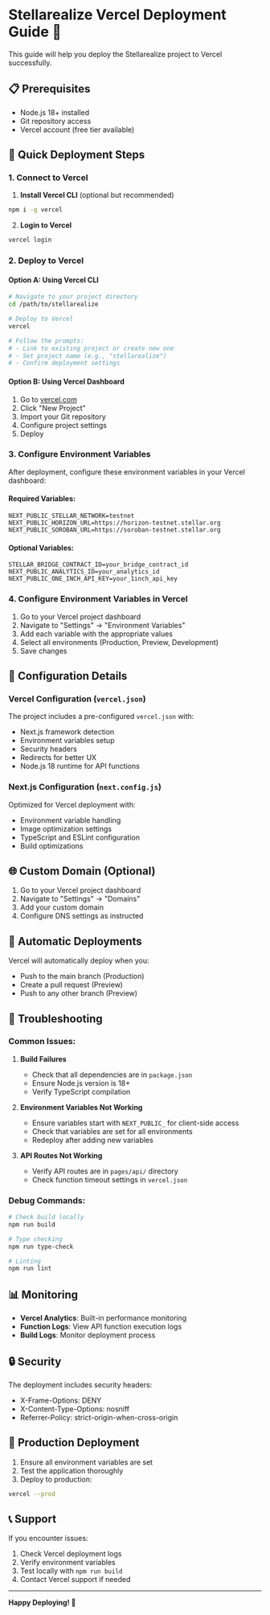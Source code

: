 # Stellarealize Vercel Deployment Guide 🚀

This guide will help you deploy the Stellarealize project to Vercel successfully.

## 📋 Prerequisites

- Node.js 18+ installed
- Git repository access
- Vercel account (free tier available)

## 🚀 Quick Deployment Steps

### 1. Connect to Vercel

1. **Install Vercel CLI** (optional but recommended)
```bash
npm i -g vercel
```

2. **Login to Vercel**
```bash
vercel login
```

### 2. Deploy to Vercel

#### Option A: Using Vercel CLI
```bash
# Navigate to your project directory
cd /path/to/stellarealize

# Deploy to Vercel
vercel

# Follow the prompts:
# - Link to existing project or create new one
# - Set project name (e.g., "stellarealize")
# - Confirm deployment settings
```

#### Option B: Using Vercel Dashboard
1. Go to [vercel.com](https://vercel.com)
2. Click "New Project"
3. Import your Git repository
4. Configure project settings
5. Deploy

### 3. Configure Environment Variables

After deployment, configure these environment variables in your Vercel dashboard:

#### Required Variables:
```
NEXT_PUBLIC_STELLAR_NETWORK=testnet
NEXT_PUBLIC_HORIZON_URL=https://horizon-testnet.stellar.org
NEXT_PUBLIC_SOROBAN_URL=https://soroban-testnet.stellar.org
```

#### Optional Variables:
```
STELLAR_BRIDGE_CONTRACT_ID=your_bridge_contract_id
NEXT_PUBLIC_ANALYTICS_ID=your_analytics_id
NEXT_PUBLIC_ONE_INCH_API_KEY=your_1inch_api_key
```

### 4. Configure Environment Variables in Vercel

1. Go to your Vercel project dashboard
2. Navigate to "Settings" → "Environment Variables"
3. Add each variable with the appropriate values
4. Select all environments (Production, Preview, Development)
5. Save changes

## 🔧 Configuration Details

### Vercel Configuration (`vercel.json`)
The project includes a pre-configured `vercel.json` with:
- Next.js framework detection
- Environment variables setup
- Security headers
- Redirects for better UX
- Node.js 18 runtime for API functions

### Next.js Configuration (`next.config.js`)
Optimized for Vercel deployment with:
- Environment variable handling
- Image optimization settings
- TypeScript and ESLint configuration
- Build optimizations

## 🌐 Custom Domain (Optional)

1. Go to your Vercel project dashboard
2. Navigate to "Settings" → "Domains"
3. Add your custom domain
4. Configure DNS settings as instructed

## 🔄 Automatic Deployments

Vercel will automatically deploy when you:
- Push to the main branch (Production)
- Create a pull request (Preview)
- Push to any other branch (Preview)

## 🐛 Troubleshooting

### Common Issues:

1. **Build Failures**
   - Check that all dependencies are in `package.json`
   - Ensure Node.js version is 18+
   - Verify TypeScript compilation

2. **Environment Variables Not Working**
   - Ensure variables start with `NEXT_PUBLIC_` for client-side access
   - Check that variables are set for all environments
   - Redeploy after adding new variables

3. **API Routes Not Working**
   - Verify API routes are in `pages/api/` directory
   - Check function timeout settings in `vercel.json`

### Debug Commands:
```bash
# Check build locally
npm run build

# Type checking
npm run type-check

# Linting
npm run lint
```

## 📊 Monitoring

- **Vercel Analytics**: Built-in performance monitoring
- **Function Logs**: View API function execution logs
- **Build Logs**: Monitor deployment process

## 🔒 Security

The deployment includes security headers:
- X-Frame-Options: DENY
- X-Content-Type-Options: nosniff
- Referrer-Policy: strict-origin-when-cross-origin

## 🚀 Production Deployment

1. Ensure all environment variables are set
2. Test the application thoroughly
3. Deploy to production:
```bash
vercel --prod
```

## 📞 Support

If you encounter issues:
1. Check Vercel deployment logs
2. Verify environment variables
3. Test locally with `npm run build`
4. Contact Vercel support if needed

---

**Happy Deploying! 🎉**